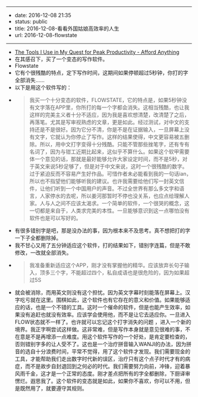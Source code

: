 - --
- date: 2016-12-08 21:35
- status: public
- title: 2016-12-08-看看外国姑娘高效率的人生
- url: 2016-12-08-flowstate
- --
- [The Tools I Use in My Quest for Peak Productivity - Afford Anything](http://affordanything.com/2016/10/08/tools-use-quest-peak-productivity/)
- 在其感召下，买了一个变态的写作软件。
- Flowstate
- 它有个很残酷的特点，定下写作时间，这期间如果停顿超过5秒钟，你打的字全部消失……
- 以下是用这个软件写的：
- >我买一个十分变态的软件，FLOWSTATE，它的特点是，如果5秒钟没有文字落在APP里，你所打的每一个字都会消失。这相当残酷，也让我这样的完美主义者十分不适应，因为我是喜欢想清楚，改清楚了之后，再落笔。尤其是写审视熟虑的文章，更是如此。经过测试，对中文的支持还是不是很好。因为它分不清，你是不是在证据输入，一旦屏幕上没有文字，它就认为你停止了写作。这样的结果使得，中文更容易被五删除。所以，用中文打字变得十分残酷。只能不管那些挫笔字，还有专有名词了，因为与钳工近期比起来，这似乎不算什么。如果这个软甲需要体一个意见的话，那就是最好能够允许大家设定时间，而不是5秒，对于英文来说5秒足够了，但是对于中文来说，这时一个很残酷的数字。过于紧迫反而不容易产生好作品。可惜作者未必能看到我的一句话ian，所以也不指望他们能够听我的建议。也许我需要给他们写一封英文信件，让他们听到一个中国用户的声音。不过全世界有那么多文字和语言，人家停水的去呢，所以姜河那暂时不停也没关系，也应点给理解人家。人与人之间不应该太渴求。一个简单的软件，一个很哭的概念，这一切都是来自于，人类求完美的本性。一旦能够意识到这一点哪怕没有软件也是可以写好的。
- 有很多错别字是吧，那是没办法的事，因为根本来不及思考。真不想把打的字一下子全都删除掉。
- 我不甘心又用了五分钟适应这个软件，打的结果如下，错别字连篇，但是不敢修改，一改就全部消失。
- > 我准备重新适应这个APP，刚才没有掌握他的精华。应该放弃长句子输入，顶多三个字，不能超过四个，私自成语也是很危险的，因为如果超过5S
- 就会被消除，而用英文则没有这个担忧。因为英文字幕时刻能落在屏幕上。汉字吃亏就在这里。围棋如此，这个软件也有它存在的意义和价值。如果能够适应的话，也是一个不错的工具。这时一个催命的软件，但是也能产生效率，如果没有追赶也就没有效率。应该学会使用他，而不是让它去适应你。一旦进入FLOW状态就不一样了。也许就可以忘记这个打字消失的问题 ，进入一个新的境界。我正字啊尝试这样做。这非常难，但是写作本身就是意见很难的事，不在意是不是再增添一点难度。用这个软件写作的一个好处，是肯定要检查的，否则错别字多的让人受不了。这也是一个治疗拼音输入WANJI的办法，因为拼音的选自十分浪费时间，平常不觉得，用了这个软件才发现。我们需要现金的工具，才能帮助我们走出数字时代新的误区，治疗只有这个点子时代才有的病症，而不是故步自封退回到之何必的时代。我们需要努力向前，冲锋，迎着暴风雨千金，这才是一个正常的态度。刚才差点把所有的字全都删除，下厨译审愣烂。遐思我了。这个软件的变态就是如此，如果你不喜欢，你可以不用，但是既然用了，就要遵守其规则。
